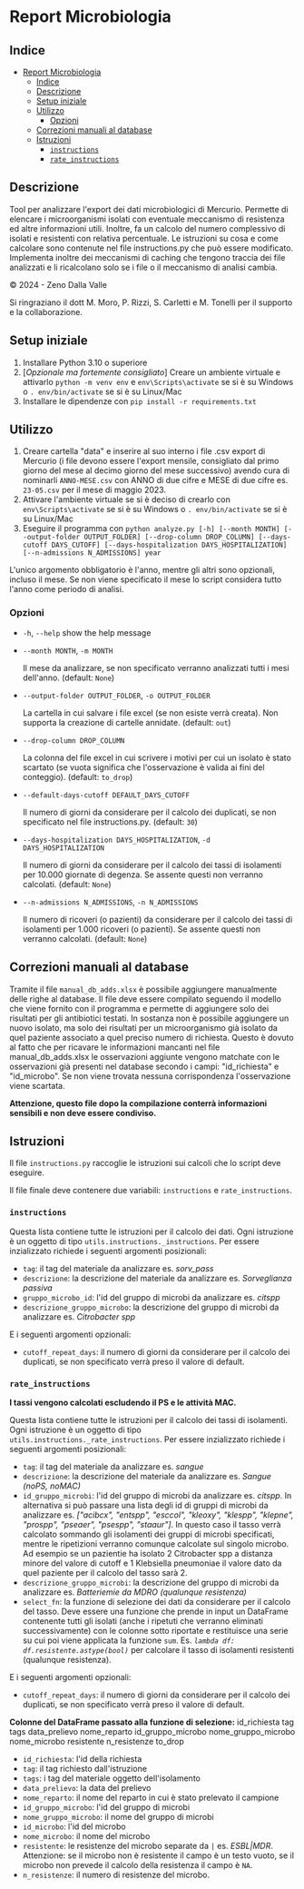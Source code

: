 # Report Microbiologia

## Indice

- [Report Microbiologia](#report-microbiologia)
  - [Indice](#indice)
  - [Descrizione](#descrizione)
  - [Setup iniziale](#setup-iniziale)
  - [Utilizzo](#utilizzo)
    - [Opzioni](#opzioni)
  - [Correzioni manuali al database](#correzioni-manuali-al-database)
  - [Istruzioni](#istruzioni)
    - [`instructions`](#instructions)
    - [`rate_instructions`](#rate_instructions)

## Descrizione

Tool per analizzare l'export dei dati microbiologici di Mercurio.
Permette di elencare i microorganismi isolati con eventuale meccanismo di resistenza ed altre informazioni utili. Inoltre, fa un calcolo del numero complessivo di isolati e resistenti con relativa percentuale.
Le istruzioni su cosa e come calcolare sono contenute nel file instructions.py che può essere modificato.
Implementa inoltre dei meccanismi di caching che tengono traccia dei file analizzati e li ricalcolano solo se i file o il meccanismo di analisi cambia.

© 2024 - Zeno Dalla Valle

Si ringraziano il dott M. Moro, P. Rizzi, S. Carletti e M. Tonelli per il supporto e la collaborazione.

## Setup iniziale

1. Installare Python 3.10 o superiore
2. [*Opzionale ma fortemente consigliato*] Creare un ambiente virtuale e attivarlo `python -m venv env` e
   `env\Scripts\activate` se si è su Windows o `. env/bin/activate` se si è su Linux/Mac
3. Installare le dipendenze con `pip install -r requirements.txt`

## Utilizzo

1. Creare cartella "data" e inserire al suo interno i file .csv export di Mercurio (i file devono essere l'export mensile, consigliato dal primo giorno del mese al decimo giorno del mese successivo) avendo cura di nominarli `ANNO-MESE.csv` con ANNO di due cifre e MESE di due cifre es. `23-05.csv` per il mese di maggio 2023.
2. Attivare l'ambiente virtuale se si è deciso di crearlo con `env\Scripts\activate` se si è su Windows o `. env/bin/activate` se si è su Linux/Mac
3. Eseguire il programma con `python analyze.py [-h] [--month MONTH] [--output-folder OUTPUT_FOLDER] [--drop-column DROP_COLUMN] [--days-cutoff DAYS_CUTOFF] [--days-hospitalization DAYS_HOSPITALIZATION] [--n-admissions N_ADMISSIONS] year`

L'unico argomento obbligatorio è l'anno, mentre gli altri sono opzionali, incluso il mese. Se non viene specificato il mese lo script considera tutto l'anno come periodo di analisi.

### Opzioni

- `-h`, `--help` show the help message
- `--month MONTH`, `-m MONTH`

  Il mese da analizzare, se non specificato verranno analizzati tutti i mesi dell'anno. (default: `None`)

- `--output-folder OUTPUT_FOLDER`, `-o OUTPUT_FOLDER`

  La cartella in cui salvare i file excel (se non esiste verrà creata). Non supporta la creazione di cartelle annidate. (default: `out`)

- `--drop-column DROP_COLUMN`

  La colonna del file excel in cui scrivere i motivi per cui un isolato è stato scartato (se vuota significa che l'osservazione è valida ai fini del conteggio). (default: `to_drop`)

- `--default-days-cutoff DEFAULT_DAYS_CUTOFF`

  Il numero di giorni da considerare per il calcolo dei duplicati, se non specificato nel file instructions.py. (default: `30`)

- `--days-hospitalization DAYS_HOSPITALIZATION`, `-d DAYS_HOSPITALIZATION`

  Il numero di giorni da considerare per il calcolo dei tassi di isolamenti per 10.000 giornate di degenza. Se assente questi non verranno calcolati. (default: `None`)

- `--n-admissions N_ADMISSIONS`, `-n N_ADMISSIONS`

  Il numero di ricoveri (o pazienti) da considerare per il calcolo dei tassi di isolamenti per 1.000 ricoveri (o pazienti). Se assente questi non verranno calcolati. (default: `None`)

## Correzioni manuali al database

Tramite il file `manual_db_adds.xlsx` è possibile aggiungere manualmente delle righe al database. Il file deve essere compilato seguendo il modello che viene fornito con il programma e permette di aggiungere solo dei risultati per gli antibiotici testati. In sostanza non è possibile aggiungere un nuovo isolato, ma solo dei risultati per un microorganismo già isolato da quel paziente associato a quel preciso numero di richiesta. Questo è dovuto al fatto che per ricavare le informazioni mancanti nel file manual_db_adds.xlsx le osservazioni aggiunte vengono matchate con le osservazioni già presenti nel database secondo i campi: "id_richiesta" e "id_microbo". Se non viene trovata nessuna corrispondenza l'osservazione viene scartata.

**Attenzione, questo file dopo la compilazione conterrà informazioni sensibili e non deve essere condiviso.**

## Istruzioni

Il file `instructions.py` raccoglie le istruzioni sui calcoli che lo script deve eseguire.

Il file finale deve contenere due variabili: `instructions` e `rate_instructions`.

### `instructions`

Questa lista contiene tutte le istruzioni per il calcolo dei dati. Ogni istruzione è un oggetto di tipo `utils.instructions._instructions`. Per essere inzializzato richiede i seguenti argomenti posizionali:

- `tag`: il tag del materiale da analizzare es. _sorv_pass_
- `descrizione`: la descrizione del materiale da analizzare es. _Sorveglianza passiva_
- `gruppo_microbo_id`: l'id del gruppo di microbi da analizzare es. _citspp_
- `descrizione_gruppo_microbo`: la descrizione del gruppo di microbi da analizzare es. _Citrobacter spp_

E i seguenti argomenti opzionali:

- `cutoff_repeat_days`: il numero di giorni da considerare per il calcolo dei duplicati, se non specificato verrà preso il valore di default.

### `rate_instructions`

**I tassi vengono calcolati escludendo il PS e le attività MAC.**

Questa lista contiene tutte le istruzioni per il calcolo dei tassi di isolamenti. Ogni istruzione è un oggetto di tipo `utils.instructions._rate_instructions`. Per essere inzializzato richiede i seguenti argomenti posizionali:

- `tag`: il tag del materiale da analizzare es. _sangue_
- `descrizione`: la descrizione del materiale da analizzare es. _Sangue (noPS, noMAC)_
- `id_gruppo_microbi`: l'id del gruppo di microbi da analizzare es. _citspp_. In alternativa si può passare una lista degli id di gruppi di microbi da analizzare es. _["acibcx", "entspp", "esccol", "kleoxy", "klespp", "klepne", "prospp", "pseaer", "psespp", "staaur"]_. In questo caso il tasso verrà calcolato sommando gli isolamenti dei gruppi di microbi specificati, mentre le ripetizioni verranno comunque calcolate sul singolo microbo. Ad esempio se un pazientie ha isolato 2 Citrobacter spp a distanza minore del valore di cutoff e 1 Klebsiella pneumoniae il valore dato da quel paziente per il calcolo del tasso sarà 2.
- `descrizione_gruppo_microbi`: la descrizione del gruppo di microbi da analizzare es. _Batteriemie da MDRO (qualunque resistenza)_
- `select_fn`: la funzione di selezione dei dati da considerare per il calcolo del tasso. Deve essere una funzione che prende in input un DataFrame contenente tutti gli isolati (anche i ripetuti che verranno eliminati successivamente) con le colonne sotto riportate e restituisce una serie su cui poi viene applicata la funzione `sum`. Es. _`lambda df: df.resistente.astype(bool)`_ per calcolare il tasso di isolamenti resistenti (qualunque resistenza).

E i seguenti argomenti opzionali:

- `cutoff_repeat_days`: il numero di giorni da considerare per il calcolo dei duplicati, se non specificato verrà preso il valore di default.

**Colonne del DataFrame passato alla funzione di selezione:**
id_richiesta tag tags data_prelievo nome_reparto id_gruppo_microbo nome_gruppo_microbo nome_microbo resistente n_resistenze to_drop

- `id_richiesta`: l'id della richiesta
- `tag`: il tag richiesto dall'istruzione
- `tags`: i tag del materiale oggetto dell'isolamento
- `data_prelievo`: la data del prelievo
- `nome_reparto`: il nome del reparto in cui è stato prelevato il campione
- `id_gruppo_microbo`: l'id del gruppo di microbi
- `nome_gruppo_microbo`: il nome del gruppo di microbi
- `id_microbo`: l'id del microbo
- `nome_microbo`: il nome del microbo
- `resistente`: le resistenze del microbo separate da `|` es. _ESBL|MDR_. Attenzione: se il microbo non è resistente il campo è un testo vuoto, se il microbo non prevede il calcolo della resistenza il campo è `NA`.
- `n_resistenze`: il numero di resistenze del microbo.
